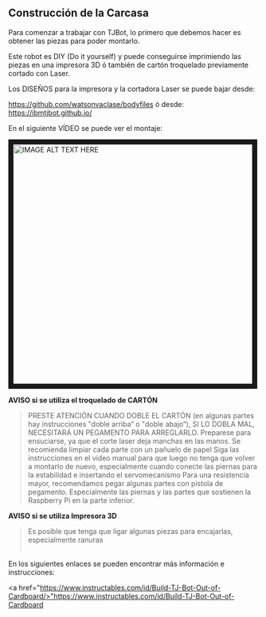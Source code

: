 
## Construcción de la Carcasa

Para comenzar a trabajar con TJBot, lo primero que debemos hacer es obtener las piezas para poder montarlo.

Este robot es DIY (Do it yourself) y puede conseguirse imprimiendo las piezas en una impresora 3D ó también de cartón troquelado previamente cortado con Laser.

Los DISEÑOS para la impresora y la cortadora Laser se puede bajar desde:

<a href="https://github.com/watsonvaclase/bodyfiles">https://github.com/watsonvaclase/bodyfiles
ó desde:
<a href="https://https://ibmtjbot.github.io/">https://ibmtjbot.github.io/

En el siguiente VÍDEO se puede ver el montaje:<br>

<a href="http://www.youtube.com/watch?feature=player_embedded&v=bLt3Cf2Ui3o" target="_blank"><img src="http://img.youtube.com/vi/bLt3Cf2Ui3o/0.jpg" alt="IMAGE ALT TEXT HERE" width="480" border="10" /></a>


**AVISO si se utiliza el troquelado de CARTÓN**
> PRESTE ATENCIÓN CUANDO DOBLE EL CARTÓN (en algunas partes hay instrucciones "doble arriba“ o "doble abajo“), SI LO DOBLA MAL, NECESITARÁ UN PEGAMENTO PARA ARREGLARLO.
> Preparese para ensuciarse, ya que el corte laser deja manchas en las manos. Se recomienda limpiar cada parte con un pañuelo de papel
> Siga las instrucciones en el vídeo manual para que luego no tenga que volver a montarlo de nuevo, especialmente 
  cuando conecte las piernas para la estabilidad e insertando el servomecanismo
> Para una resistencia mayor, recomendamos pegar algunas partes con pistola de pegamento. Especialmente las piernas y las partes que sostienen la Raspberry Pi en la parte inferior.

**AVISO si se utiliza Impresora 3D**
> Es posible que tenga que ligar algunas piezas para encajarlas, especialmente ranuras <br><br>
  
En los siguientes enlaces se pueden encontrar más información e instrucciones:

<a href="https://www.instructables.com/id/Build-TJ-Bot-Out-of-Cardboard/>"https://www.instructables.com/id/Build-TJ-Bot-Out-of-Cardboard





